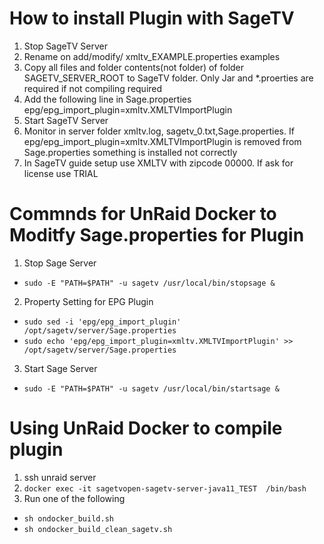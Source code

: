 # How to install Plugin with SageTV 
1.  Stop SageTV Server
2.  Rename on add/modify/ xmltv_EXAMPLE.properties examples
3.  Copy all files and folder contents(not folder) of folder SAGETV_SERVER_ROOT to SageTV folder.  Only Jar and *.proerties are required if not compiling required
4.  Add the following line in Sage.properties epg/epg_import_plugin=xmltv.XMLTVImportPlugin
5.  Start SageTV Server
6.  Monitor in server folder xmltv.log, sagetv_0.txt,Sage.properties.  If epg/epg_import_plugin=xmltv.XMLTVImportPlugin is removed from Sage.properties something is installed not correctly
7.  In SageTV guide setup use XMLTV with zipcode 00000.  If ask for license use TRIAL

# Commnds for UnRaid Docker to Moditfy Sage.properties for Plugin 
1.  Stop Sage Server
+ ``sudo -E "PATH=$PATH" -u sagetv /usr/local/bin/stopsage &``
2.  Property Setting for EPG Plugin 
- ``sudo sed -i 'epg/epg_import_plugin' /opt/sagetv/server/Sage.properties``
- ``sudo echo 'epg/epg_import_plugin=xmltv.XMLTVImportPlugin' >>  /opt/sagetv/server/Sage.properties``
3.  Start Sage Server 
- `` sudo -E "PATH=$PATH" -u sagetv /usr/local/bin/startsage & ``

# Using UnRaid Docker to compile plugin
1.  ssh unraid server
2.  ``docker exec -it sagetvopen-sagetv-server-java11_TEST  /bin/bash``
3.  Run one of the following
- `` sh ondocker_build.sh ``
- `` sh ondocker_build_clean_sagetv.sh ``
